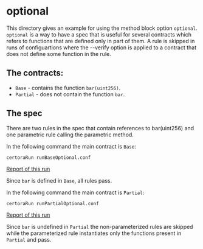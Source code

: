 # optional

This directory gives an example for using the method block option `optional`.
`optional` is a way to have a spec that is useful for several contracts which refers to functions that are defined only
in part of them. A rule is skipped in runs of configuartions where the --verify option is applied to a contract that does not define some function in the rule.

## The contracts:
- `Base` - contains the function `bar(uint256)`.
- `Partial` - does not contain the function `bar`.

## The spec
There are two rules in the spec that contain references to bar(uint256) and one parametric rule calling the parametric
method.

In the following command the main contract is `Base`:

```certoraRun runBaseOptional.conf```

[Report of this run](https://prover.certora.com/output/15800/506806227cfa4bf8adb33216eff2a10c?anonymousKey=c7f370dbcfce5051d9d25092c7f06bc91b00c3d2)

Since `bar` is defined in `Base`, all rules pass.

In the following command the main contract is `Partial`:

```certoraRun runPartialOptional.conf```

[Report of this run](https://prover.certora.com/output/15800/212d2c2419bd4663ade6238d3d9ed73c?anonymousKey=4a58c3ba998ff8b7279666c1f439060fa0ae77a0)

Since `bar` is undefined in `Partial` the non-parameterized rules are skipped while the parameterized rule instantiates
only the functions present in `Partial` and pass.

